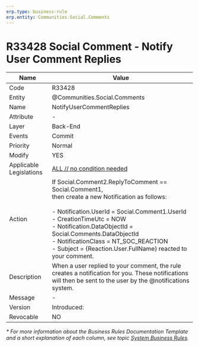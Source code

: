 ```yaml
---
erp.type: business-rule
erp.entity: Communities.Social.Comments
---
```


# R33428 Social Comment - Notify User Comment Replies

| Name | Value |
| ---- | ----- |
| Code | R33428 |
| Entity | @Communities.Social.Comments |
| Name | NotifyUserCommentReplies |
| Attribute | - |
| Layer | Back-End |
| Events | Commit |
| Priority | Normal |
| Modify | YES |
| Applicable Legislations | [ALL // no condition needed](xref:applicable-legislations) |
| Action | If Social.Comment2.ReplyToComment == Social.Comment1, <br> then create a new Notification as follows: <br><br> - Notification.UserId = Social.Comment1.UserId <br> - CreationTimeUtc =  NOW <br> - Notification.DataObjectId = Social.Comments.DataObjectId <br> - NotificationClass = NT_SOC_REACTION <br> - Subject = {Reaction.User.FullName} reacted to your comment.|
| Description| When a user replied to your comment, the rule creates a notification for you. These notifications will then be sent to the user by the @notifications system.|  
| Message | - |
| Version | Introduced:  |
| Revocable | NO |

*\* For more information about the Business Rules Documentation Template and a short explanation of each column, see
topic [System Business Rules](../templates/template-description-system-business-rules.md).*
